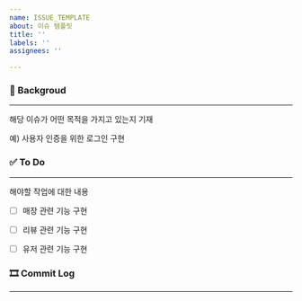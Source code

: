 ```yaml
---
name: ISSUE_TEMPLATE
about: 이슈 템플릿
title: ''
labels: ''
assignees: ''

---
```


### 📝 Backgroud
---
해당 이슈가 어떤 목적을 가지고 있는지 기재

예) 사용자 인증을 위한 로그인 구현

### ✅ To Do
---
해야할 작업에 대한 내용

- [ ] 매장 관련 기능 구현

- [ ] 리뷰 관련 기능 구현

- [ ] 유저 관련 기능 구현

### 🎞 Commit Log
---
